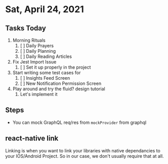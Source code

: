 # Sat, April 24, 2021

## Tasks Today

1. Morning Rituals
   1. [ ] Daily Prayers
   2. [ ] Daily Planning
   3. [ ] Daily Reading Articles
2. Fix Jest Import Issue
   1. [ ] Set it up properly in the project
3. Start writing some test cases for
   1. [ ] Insights Feed Screen
   2. [ ] New Notification Permission Screen
4. Play around and try the fluid? design tutorial
   1. Let's implement it

## Steps

* You can mock GraphQL req/res from `mockProvider` from graphql


## react-native link

Linking is when you want to link your libraries with native dependancies to your IOS/Android Project. So in our case, we don't usually require that at all.